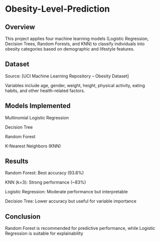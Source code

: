 # Obesity-Level-Prediction
## Overview

This project applies four machine learning models (Logistic Regression, Decision Trees, Random Forests, and KNN) to classify individuals into obesity categories based on demographic and lifestyle features.

## Dataset

Source: [UCI Machine Learning Repository – Obesity Dataset]

Variables include age, gender, weight, height, physical activity, eating habits, and other health-related factors.

## Models Implemented

Multinomial Logistic Regression

Decision Tree

Random Forest

K-Nearest Neighbors (KNN)

## Results

Random Forest: Best accuracy (93.8%)

KNN (k=3): Strong performance (~83%)

Logistic Regression: Moderate performance but interpretable

Decision Tree: Lower accuracy but useful for variable importance

## Conclusion

Random Forest is recommended for predictive performance, while Logistic Regression is suitable for explainability
